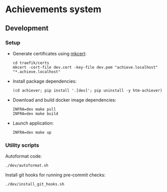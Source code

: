 # Achievements system

## Development

### Setup

- Generate certificates using [mkcert](https://github.com/FiloSottile/mkcert):

      cd traefik/certs
      mkcert -cert-file dev.cert -key-file dev.pem "achieve.localhost" "*.achieve.localhost"
      
- Install package dependencies:

      (cd achiever; pip install '.[dev]'; pip uninstall -y htm-achiever)

- Download and build docker image dependencies:

      INFRA=dev make pull
      INFRA=dev make build

- Launch application:

      INFRA=dev make up
      
### Utility scripts

Autoformat code:

    ./dev/autoformat.sh

Install git hooks for running pre-commit checks:

    ./dev/install_git_hooks.sh
    
